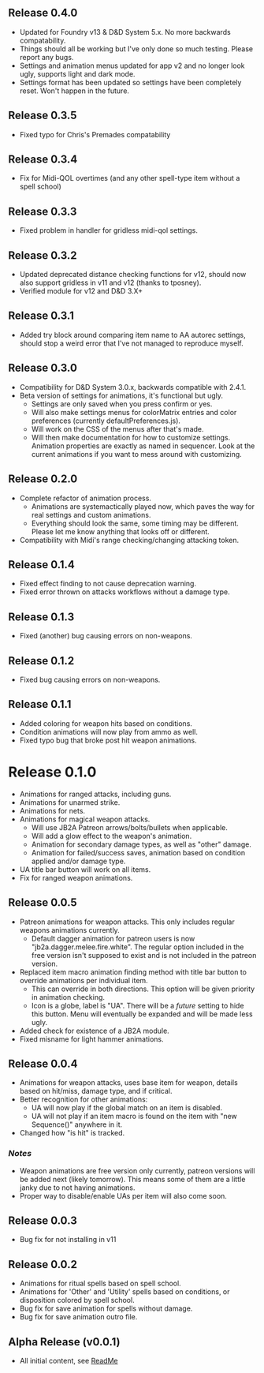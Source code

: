 ## Release 0.4.0
- Updated for Foundry v13 & D&D System 5.x. No more backwards compatability.
- Things should all be working but I've only done so much testing. Please report any bugs.
- Settings and animation menus updated for app v2 and no longer look ugly, supports light and dark mode.
- Settings format has been updated so settings have been completely reset. Won't happen in the future.
  
## Release 0.3.5
- Fixed typo for Chris's Premades compatability
  
## Release 0.3.4
- Fix for Midi-QOL overtimes (and any other spell-type item without a spell school)
  
## Release 0.3.3
- Fixed problem in handler for gridless midi-qol settings.
  
## Release 0.3.2
- Updated deprecated distance checking functions for v12, should now also support gridless in v11 and v12 (thanks to tposney).
- Verified module for v12 and D&D 3.X+
  
## Release 0.3.1
- Added try block around comparing item name to AA autorec settings, should stop a weird error that I've not managed to reproduce myself.
  
## Release 0.3.0
- Compatibility for D&D System 3.0.x, backwards compatible with 2.4.1.
- Beta version of settings for animations, it's functional but ugly.
  - Settings are only saved when you press confirm or yes.
  - Will also make settings menus for colorMatrix entries and color preferences (currently defaultPreferences.js).
  - Will work on the CSS of the menus after that's made.
  - Will then make documentation for how to customize settings. Animation properties are exactly as named in sequencer. Look at the current animations if you want to mess around with customizing.
  
## Release 0.2.0
- Complete refactor of animation process. 
  - Animations are systemactically played now, which paves the way for real settings and custom animations. 
  - Everything should look the same, some timing may be different. Please let me know anything that looks off or different.
- Compatibility with Midi's range checking/changing attacking token.
  
## Release 0.1.4
- Fixed effect finding to not cause deprecation warning.
- Fixed error thrown on attacks workflows without a damage type.
  
## Release 0.1.3
- Fixed (another) bug causing errors on non-weapons.
  
## Release 0.1.2
- Fixed bug causing errors on non-weapons.
  
## Release 0.1.1
- Added coloring for weapon hits based on conditions.
- Condition animations will now play from ammo as well.
- Fixed typo bug that broke post hit weapon animations.
  
# Release 0.1.0
- Animations for ranged attacks, including guns.
- Animations for unarmed strike.
- Animations for nets.
- Animations for magical weapon attacks.
  - Will use JB2A Patreon arrows/bolts/bullets when applicable.
  - Will add a glow effect to the weapon's animation.
  - Animation for secondary damage types, as well as "other" damage.
  - Animation for failed/success saves, animation based on condition applied and/or damage type.
- UA title bar button will work on all items.
- Fix for ranged weapon animations.
  
## Release 0.0.5
- Patreon animations for weapon attacks. This only includes regular weapons animations currently.
  - Default dagger animation for patreon users is now "jb2a.dagger.melee.fire.white". The regular option included in the free version isn't supposed to exist and is not included in the patreon version.
- Replaced item macro animation finding method with title bar button to override animations per individual item.
  - This can override in both directions. This option will be given priority in animation checking.
  - Icon is a globe, label is "UA". There will be a *future* setting to hide this button. Menu will eventually be expanded and will be made less ugly.
- Added check for existence of a JB2A module.
- Fixed misname for light hammer animations.
  
## Release 0.0.4
- Animations for weapon attacks, uses base item for weapon, details based on hit/miss, damage type, and if critical.
- Better recognition for other animations: 
  - UA will now play if the global match on an item is disabled.
  - UA will not play if an item macro is found on the item with "new Sequence()" anywhere in it.
- Changed how "is hit" is tracked.
### *Notes*
- Weapon animations are free version only currently, patreon versions will be added next (likely tomorrow). This means some of them are a little janky due to not having animations.
- Proper way to disable/enable UAs per item will also come soon.
  
## Release 0.0.3
- Bug fix for not installing in v11

## Release 0.0.2
- Animations for ritual spells based on spell school.
- Animations for 'Other' and 'Utility' spells based on conditions, or disposition colored by spell school.
- Bug fix for save animation for spells without damage.
- Bug fix for save animation outro file.
  
## Alpha Release (v0.0.1)
- All initial content, see [ReadMe](README.md)
